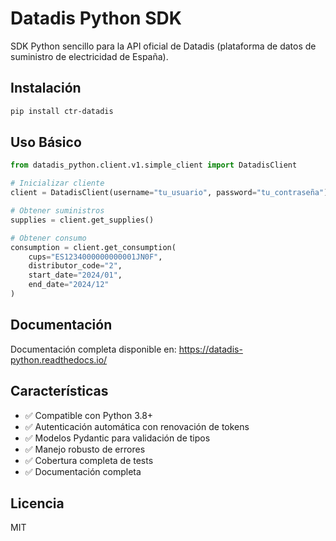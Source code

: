 # Datadis Python SDK

SDK Python sencillo para la API oficial de Datadis (plataforma de datos de suministro de electricidad de España).

## Instalación

```bash
pip install ctr-datadis
```

## Uso Básico

```python
from datadis_python.client.v1.simple_client import DatadisClient

# Inicializar cliente
client = DatadisClient(username="tu_usuario", password="tu_contraseña")

# Obtener suministros
supplies = client.get_supplies()

# Obtener consumo
consumption = client.get_consumption(
    cups="ES1234000000000001JN0F",
    distributor_code="2",
    start_date="2024/01",
    end_date="2024/12"
)
```

## Documentación

Documentación completa disponible en: https://datadis-python.readthedocs.io/

## Características

- ✅ Compatible con Python 3.8+
- ✅ Autenticación automática con renovación de tokens
- ✅ Modelos Pydantic para validación de tipos
- ✅ Manejo robusto de errores
- ✅ Cobertura completa de tests
- ✅ Documentación completa

## Licencia

MIT